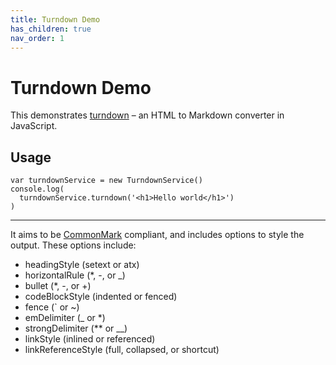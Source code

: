 ```yaml
---
title: Turndown Demo
has_children: true
nav_order: 1
---
```


Turndown Demo
=============

This demonstrates [turndown](https://github.com/domchristie/turndown) – an HTML to Markdown converter in JavaScript.

Usage
-----

    var turndownService = new TurndownService()
    console.log(
      turndownService.turndown('<h1>Hello world</h1>')
    )

* * *

It aims to be [CommonMark](http://commonmark.org/) compliant, and includes options to style the output. These options include:

*   headingStyle (setext or atx)
*   horizontalRule (\*, -, or \_)
*   bullet (\*, -, or +)
*   codeBlockStyle (indented or fenced)
*   fence (\` or ~)
*   emDelimiter (\_ or \*)
*   strongDelimiter (\*\* or \_\_)
*   linkStyle (inlined or referenced)
*   linkReferenceStyle (full, collapsed, or shortcut)
